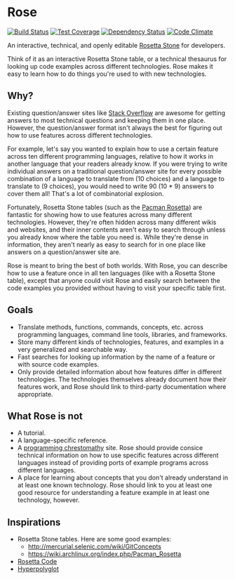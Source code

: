 # Rose
[![Build Status](https://travis-ci.org/nicolasmccurdy/rose.svg?branch=master)](https://travis-ci.org/nicolasmccurdy/rose)
[![Test Coverage](https://codeclimate.com/github/nicolasmccurdy/rose/badges/coverage.svg)](https://codeclimate.com/github/nicolasmccurdy/rose)
[![Dependency Status](https://gemnasium.com/nicolasmccurdy/rose.svg)](https://gemnasium.com/nicolasmccurdy/rose)
[![Code Climate](https://codeclimate.com/github/nicolasmccurdy/rose/badges/gpa.svg)](https://codeclimate.com/github/nicolasmccurdy/rose)

An interactive, technical, and openly editable [Rosetta
Stone](http://en.wikipedia.org/wiki/Rosetta_Stone) for developers.

Think of it as an interactive Rosetta Stone table, or a technical thesaurus for
looking up code examples across different technologies. Rose makes it easy to
learn how to do things you're used to with new technologies.

## Why?
Existing question/answer sites like [Stack Overflow](http://stackoverflow.com/)
are awesome for getting answers to most technical questions and keeping them in
one place. However, the question/answer format isn't always the best for
figuring out how to use features across different technologies.

For example, let's say you wanted to explain how to use a certain feature across
ten different programming languages, relative to how it works in another
language that your readers already know. If you were trying to write individual
answers on a traditional question/answer site for every possible combination of
a language to translate from (10 choices) and a language to translate to (9
choices), you would need to write 90 (10 * 9) answers to cover them all! That's
a lot of combinatorial explosion.

Fortunately, Rosetta Stone tables (such as the [Pacman
Rosetta](https://wiki.archlinux.org/index.php/Pacman_Rosetta)) are fantastic for
showing how to use features across many different technologies.  However,
they're often hidden across many different wikis and websites, and their inner
contents aren't easy to search through unless you already know where the table
you need is. While they're dense in information, they aren't nearly as easy to
search for in one place like answers on a question/answer site are.

Rose is meant to bring the best of both worlds. With Rose, you can describe how
to use a feature once in all ten languages (like with a Rosetta Stone table),
except that anyone could visit Rose and easily search between the code examples
you provided without having to visit your specific table first.

## Goals
- Translate methods, functions, commands, concepts, etc. across programming
  languages, command line tools, libraries, and frameworks.
- Store many different kinds of technologies, features, and examples in a very
  generalized and searchable way.
- Fast searches for looking up information by the name of a feature or with
  source code examples.
- Only provide detailed information about how features differ in different
  technologies. The technologies themselves already document how their features
  work, and Rose should link to third-party documentation where appropriate.

## What Rose is not
- A tutorial.
- A language-specific reference.
- A [programming chrestomathy](http://en.wikipedia.org/wiki/Chrestomathy) site.
  Rose should provide consice technical information on how to use specific
  features across different languages instead of providing ports of example
  programs across different languages.
- A place for learning about concepts that you don't already understand in at
  least one known technology. Rose should link to you at least one good resource
  for understanding a feature example in at least one technology, however.

## Inspirations
- Rosetta Stone tables. Here are some good examples:
  - http://mercurial.selenic.com/wiki/GitConcepts
  - https://wiki.archlinux.org/index.php/Pacman_Rosetta
- [Rosetta Code](http://rosettacode.org/)
- [Hyperpolyglot](http://hyperpolyglot.org/)
